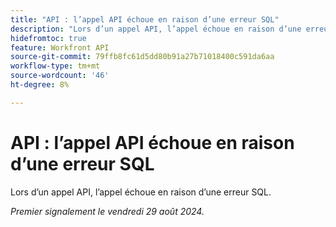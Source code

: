 ```yaml
---
title: "API : l’appel API échoue en raison d’une erreur SQL"
description: "Lors d’un appel API, l’appel échoue en raison d’une erreur SQL."
hidefromtoc: true
feature: Workfront API
source-git-commit: 79ffb8fc61d5dd80b91a27b71018400c591da6aa
workflow-type: tm+mt
source-wordcount: '46'
ht-degree: 8%

---
```


# API : l’appel API échoue en raison d’une erreur SQL

Lors d’un appel API, l’appel échoue en raison d’une erreur SQL.

_Premier signalement le vendredi 29 août 2024._
